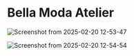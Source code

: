 # Bella Moda Atelier
![Screenshot from 2025-02-20 12-53-47](https://github.com/user-attachments/assets/71629d81-aa8e-4ff6-9cd5-47cd1c5e2a39)

![Screenshot from 2025-02-20 12-54-54](https://github.com/user-attachments/assets/dbd3ae83-0780-47eb-b80d-3a8013dd062b)
